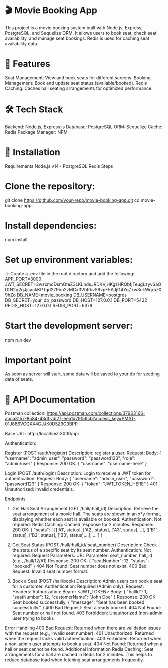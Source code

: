 # 🎬 Movie Booking App
This project is a movie booking system built with Node.js, Express, PostgreSQL, and Sequelize ORM. It allows users to book seat, check seat availability, and manage seat bookings. Redis is used for caching seat availability data.

# 🚀 Features
Seat Management: View and book seats for different screens.
Booking Management: Book and update seat status (available/booked).
Redis Caching: Caches hall seating arrangements for optimized performance.

# 🛠️ Tech Stack
Backend: Node.js, Express.js
Database: PostgreSQL
ORM: Sequelize
Cache: Redis
Package Manager: NPM

# 📝 Installation
Requirements
Node.js v14+
PostgreSQL
Redis
Steps

# Clone the repository: 
git clone https://github.com/your-repo/movie-booking-app.git
cd movie-booking-app

# Install dependencies:
npm install

# Set up environment variables:
-> Create a .env file in the root directory and add the following:
APP_PORT=3000
JWT_SECRET=3wzxmoDsmQteZ3LKLndsJRDKVjHKgzHRQbfjTeugLzyvSaQDfN2q2qJjcackKPTgd279bu2zMCx3VbRbvS9vpF5AJjG4YqZxw3ukWqr5zX9hZo
DB_NAME=movie_booking
DB_USERNAME=postgres
DB_SECRET=your_db_password
DB_HOST=127.0.0.1
DB_PORT=5432
REDIS_HOST=127.0.0.1
REDIS_PORT=6379


# Start the development server:
npm run dev


# Important point
As soon as server will start, some data will be saved to your db for seeding data of seats.


# 🎯 API Documentation
Postman collection: https://api.postman.com/collections/37963166-abca3157-8584-43df-ab27-eea1d79f59cb?access_key=PMAT-01J886VCQXX4GJJK0D5Z9G9BPP


Base URL: http://localhost:3000/api

Authentication:

Register (POST /auth/register)
Description: register a user.
Request:
 Body:
    {
    "username": "admin_user",
    "password": "password123",
    "role": "admin/user"
    }
Response:
    200 OK:
        {
        "username": "username-here"
        }


Login (POST /auth/login)
Description: Login to receive a JWT token for authentication.
Request:
    Body:
        {
        "username": "admin_user",
        "password": "password123"
        }
Response:
    200 OK:
        {
        "token": "JWT_TOKEN_HERE"
        }
    401 Unauthorized: Invalid credentials.


Endpoints
1. Get Hall Seat Arrangement (GET /hall/:hall_id)
Description: Retrieve the seat arrangement of a movie hall. The seats are shown in an x*y format, displaying whether each seat is available or booked.
Authentication: Not required.
Redis Caching: Cached response for 2 minutes.
Response:
    200 OK:
        {
        "seats": [
            [['A1', status], ['A2', status], ['A3', status],...],
            [['B1', status], ['B2', status], ['B3', status],...],
            ...
        ]
        }

        
2. Get Seat Status (POST /hall/:hall_id/:seat_number)
Description: Check the status of a specific seat by its seat number.
Authentication: Not required.
Request Parameters:
    URL Parameter: seat_number, hall_id (e.g., /hall/12/A1)
Response:
    200 OK:
        {
        "seatNumber": 12,
        "status": "booked"
        }
    404 Not Found: Seat number does not exist.
    400 Bad Request: Invalid seat number format.


3. Book a Seat (POST /hall/book)
Description: Admin users can book a seat for a customer.
Authentication: Required (Admin only).
Request:
Headers:
Authorization: Bearer <JWT_TOKEN>
Body:
    {
    "hallId": 1,
    "seatNumber": 12,
    "customerName": "John Doe"
    }
Response:
    200 OK: Seat booked successfully.
        {
        "message": "Seat has been booked successfully."
        }
    400 Bad Request: Seat already booked.
    404 Not Found: Seat number or hall not found.
    403 Forbidden: Unauthorized (non-admin user trying to book).


Error Handling
400 Bad Request: Returned when there are validation issues with the request (e.g., invalid seat number).
401 Unauthorized: Returned when the request lacks valid authentication.
403 Forbidden: Returned when a non-admin user attempts to book a seat.
404 Not Found: Returned when a hall or seat cannot be found.
Additional Information
Redis Caching: Seat arrangements for a hall are cached in Redis for 2 minutes. This helps to reduce database load when fetching seat arrangements frequently.